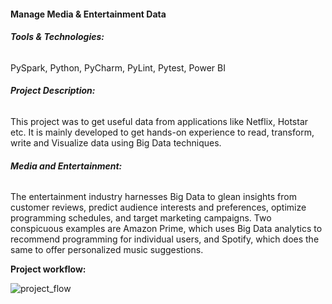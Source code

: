 #### **Manage Media & Entertainment Data**

###### **Tools & Technologies:**
PySpark, Python, PyCharm, PyLint, Pytest, Power BI

###### **Project Description:**

This project was to get useful data from applications like Netflix, Hotstar etc. It is mainly developed to get hands-on experience to read, transform, write and Visualize data using Big Data techniques.

###### **Media and Entertainment:**
The entertainment industry harnesses Big Data to glean insights from customer reviews, predict audience interests and preferences, optimize programming schedules, and target marketing campaigns.
Two conspicuous examples are Amazon Prime, which uses Big Data analytics to recommend programming for individual users, and Spotify, which does the same to offer personalized music suggestions.

**Project workflow:**

![project_flow](https://user-images.githubusercontent.com/89443657/163804927-4bbd163b-883a-40b8-aa2c-c4b3d756b757.PNG)
